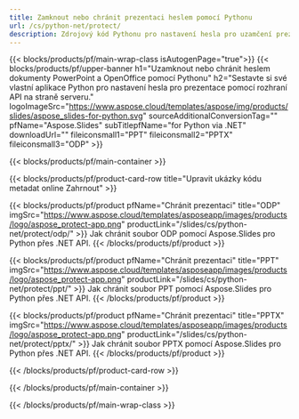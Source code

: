 ```yaml
---
title: Zamknout nebo chránit prezentaci heslem pomocí Pythonu
url: /cs/python-net/protect/
description: Zdrojový kód Pythonu pro nastavení hesla pro uzamčení prezentace
---
```


{{< blocks/products/pf/main-wrap-class isAutogenPage="true">}}
{{< blocks/products/pf/upper-banner h1="Uzamknout nebo chránit heslem dokumenty PowerPoint a OpenOffice pomocí Pythonu" h2="Sestavte si své vlastní aplikace Python pro nastavení hesla pro prezentace pomocí rozhraní API na straně serveru." logoImageSrc="https://www.aspose.cloud/templates/aspose/img/products/slides/aspose_slides-for-python.svg" sourceAdditionalConversionTag="" pfName="Aspose.Slides" subTitlepfName="for Python via .NET" downloadUrl="" fileiconsmall1="PPT" fileiconsmall2="PPTX" fileiconsmall3="ODP" >}}

{{< blocks/products/pf/main-container >}}

{{< blocks/products/pf/product-card-row title="Upravit ukázky kódu metadat online Zahrnout" >}}

{{< blocks/products/pf/product pfName="Chránit prezentaci" title="ODP" imgSrc="https://www.aspose.cloud/templates/asposeapp/images/products/logo/aspose_protect-app.png" productLink="/slides/cs/python-net/protect/odp/" >}}
Jak chránit soubor ODP pomocí Aspose.Slides pro Python přes .NET API.
{{< /blocks/products/pf/product >}}

{{< blocks/products/pf/product pfName="Chránit prezentaci" title="PPT" imgSrc="https://www.aspose.cloud/templates/asposeapp/images/products/logo/aspose_protect-app.png" productLink="/slides/cs/python-net/protect/ppt/" >}}
Jak chránit soubor PPT pomocí Aspose.Slides pro Python přes .NET API.
{{< /blocks/products/pf/product >}}

{{< blocks/products/pf/product pfName="Chránit prezentaci" title="PPTX" imgSrc="https://www.aspose.cloud/templates/asposeapp/images/products/logo/aspose_protect-app.png" productLink="/slides/cs/python-net/protect/pptx/" >}}
Jak chránit soubor PPTX pomocí Aspose.Slides pro Python přes .NET API.
{{< /blocks/products/pf/product >}}



{{< /blocks/products/pf/product-card-row >}}

{{< /blocks/products/pf/main-container >}}
    
{{< /blocks/products/pf/main-wrap-class >}}